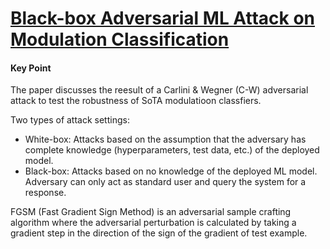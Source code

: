 # [Black-box Adversarial ML Attack on Modulation Classification](https://arxiv.org/pdf/1908.00635.pdf) 


#### Key Point

The paper discusses the reesult of a Carlini & Wegner (C-W) adversarial attack to test the robustness of SoTA modulatioon classfiers.

Two types of attack settings: 

- White-box: Attacks based on the assumption that the adversary has complete knowledge (hyperparameters, test data, etc.) of the deployed model.
- Black-box: Attacks based on no knowledge of the deployed ML model. Adversary can only act as  standard user and query the system for a response.
  
FGSM (Fast Gradient Sign Method) is an adversarial sample crafting algorithm where the adversarial perturbation is calculated by taking a gradient step in the direction of the sign of the gradient of test example.
